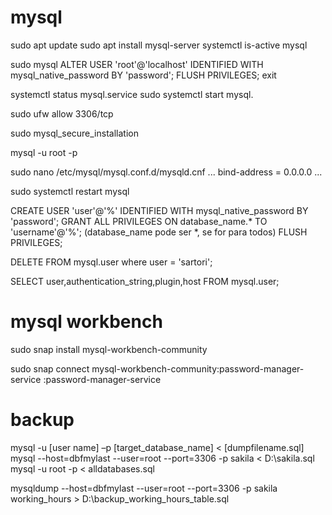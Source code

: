 # mysql

sudo apt update
sudo apt install mysql-server
systemctl is-active mysql

sudo mysql
ALTER USER 'root'@'localhost' IDENTIFIED WITH mysql_native_password BY 'password';
FLUSH PRIVILEGES;
exit

systemctl status mysql.service
sudo systemctl start mysql.

sudo ufw allow 3306/tcp

sudo mysql_secure_installation

mysql -u root -p

sudo nano /etc/mysql/mysql.conf.d/mysqld.cnf
...
bind-address            = 0.0.0.0
...

sudo systemctl restart mysql

CREATE USER 'user'@'%' IDENTIFIED WITH mysql_native_password BY 'password';
GRANT ALL PRIVILEGES ON database_name.* TO 'username'@'%'; (database_name pode ser *, se for para todos)
FLUSH PRIVILEGES;

DELETE FROM mysql.user where user = 'sartori';

SELECT user,authentication_string,plugin,host FROM mysql.user;

# mysql workbench

sudo snap install mysql-workbench-community

sudo snap connect mysql-workbench-community:password-manager-service :password-manager-service

# backup

mysql -u [user name] –p [target_database_name] < [dumpfilename.sql]
mysql --host=dbfmylast --user=root --port=3306 -p sakila < D:\sakila.sql
mysql -u root -p < alldatabases.sql

mysqldump --host=dbfmylast --user=root --port=3306 -p sakila working_hours > D:\backup_working_hours_table.sql

